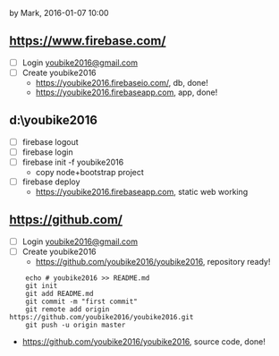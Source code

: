 by Mark, 2016-01-07 10:00

## https://www.firebase.com/

  - [ ] Login youbike2016@gmail.com
  - [ ] Create youbike2016
    -  https://youbike2016.firebaseio.com/, db, done! 
    -  https://youbike2016.firebaseapp.com, app, done! 
    
## d:\youbike2016 

  - [ ] firebase logout
  - [ ] firebase login
  - [ ] firebase init -f youbike2016
    - copy node+bootstrap project
  - [ ] firebase deploy 
    - https://youbike2016.firebaseapp.com, static web working

## https://github.com/
  - [ ] Login youbike2016@gmail.com
  - [ ] Create youbike2016
    -  https://github.com/youbike2016/youbike2016, repository ready!

```
    echo # youbike2016 >> README.md
    git init
    git add README.md
    git commit -m "first commit"
    git remote add origin https://github.com/youbike2016/youbike2016.git
    git push -u origin master
```
  -  https://github.com/youbike2016/youbike2016, source code, done!
